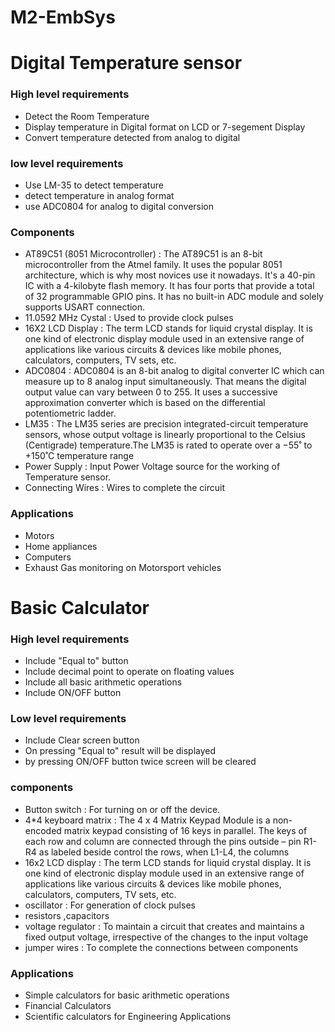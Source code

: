 # M2-EmbSys

# Digital Temperature sensor

### High level requirements

* Detect the Room Temperature 
* Display temperature in Digital format on LCD or 7-segement Display
* Convert temperature detected from analog to digital

### low level requirements

* Use LM-35 to detect temperature
* detect temperature in analog format
* use ADC0804 for analog to digital conversion


### Components

* AT89C51 (8051 Microcontroller) : The AT89C51 is an 8-bit microcontroller from the Atmel family. It uses the popular 8051 architecture, which is why most novices use it nowadays. It's a 40-pin IC with a 4-kilobyte flash memory. It has four ports that provide a total of 32 programmable GPIO pins. It has no built-in ADC module and solely supports USART connection.
* 11.0592 MHz Cystal : Used to provide clock pulses
* 16X2 LCD Display : The term LCD stands for liquid crystal display. It is one kind of electronic display module used in an extensive range of applications like various circuits & devices like mobile phones, calculators, computers, TV sets, etc.
* ADC0804 : ADC0804 is an 8-bit analog to digital converter IC which can measure up to 8 analog input simultaneously. That means the digital output value can vary between 0 to 255. It uses a successive approximation converter which is based on the differential potentiometric ladder.
* LM35 : The LM35 series are precision integrated-circuit temperature sensors, whose output voltage is linearly proportional to the Celsius (Centigrade) temperature.The LM35 is rated to operate over a −55˚ to +150˚C temperature range
* Power Supply : Input Power Voltage source for the working of Temperature sensor.
* Connecting Wires : Wires to complete the circuit 

### Applications 

* Motors 
* Home appliances
* Computers
* Exhaust Gas monitoring on Motorsport vehicles

# Basic Calculator

### High level requirements

* Include "Equal to" button
* Include decimal point to operate on floating values
* Include all basic arithmetic operations
* Include ON/OFF button

### Low level requirements

* Include Clear screen button
* On pressing "Equal to" result will be displayed
* by pressing ON/OFF button twice screen will be cleared

### components

* Button switch : For turning on or off the device.
* 4*4 keyboard matrix : The 4 x 4 Matrix Keypad Module is a non-encoded matrix keypad consisting of 16 keys in parallel. The keys of each row and column are connected through the pins outside – pin R1-R4 as labeled beside control the rows, when L1-L4, the columns
* 16x2 LCD display : The term LCD stands for liquid crystal display. It is one kind of electronic display module used in an extensive range of applications like various circuits & devices like mobile phones, calculators, computers, TV sets, etc.
* oscillator : For generation of clock pulses 
* resistors ,capacitors
* voltage regulator : To maintain a circuit that creates and maintains a fixed output voltage, irrespective of the changes to the input voltage
* jumper wires : To complete the connections between components


### Applications

* Simple calculators for basic arithmetic operations
* Financial Calculators 
* Scientific calculators for Engineering Applications 



